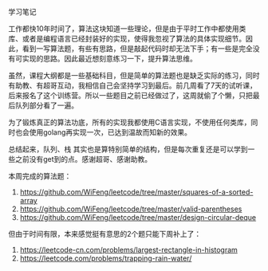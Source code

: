学习笔记

工作都快10年时间了，算法这块知道一些理论，但是由于平时工作中都使用类库、或者是编程语言已经封装好的实现，使得我忽视了算法的具体实现细节。因此，看到一写算法题，有些有思路，但是敲起代码时却无法下手；有一些是完全没有可实现的思路。因此最近想刻意练习一下，提升算法思维。

虽然，课程大纲都是一些基础科目，但是简单的算法题也是缺乏实际的练习，同时有助教、有超哥互动，我相信自己会坚持学习到最后。前几周看了7天的试听课，后来报名了这个训练营。所以一些题目之前已经做过了，这周就偷了个懒，只把最后队列部分看了一遍。

为了锻炼真正的算法功底，所有的实现我都使用C语言实现，不使用任何类库，同时也会使用golang再实现一次，已达到温故而知新的效果。

总结起来，队列、栈 其实也是算特别简单的结构，但是每次重复还是可以学到一些之前没有get到的点。感谢超哥、感谢助教。

本周完成的算法题：
1. https://github.com/WiFeng/leetcode/tree/master/squares-of-a-sorted-array
2. https://github.com/WiFeng/leetcode/tree/master/valid-parentheses
3. https://github.com/WiFeng/leetcode/tree/master/design-circular-deque


但由于时间有限，本来感觉挺有意思的2个题只能下周补上了：
1. https://leetcode-cn.com/problems/largest-rectangle-in-histogram
2. https://leetcode.com/problems/trapping-rain-water/

